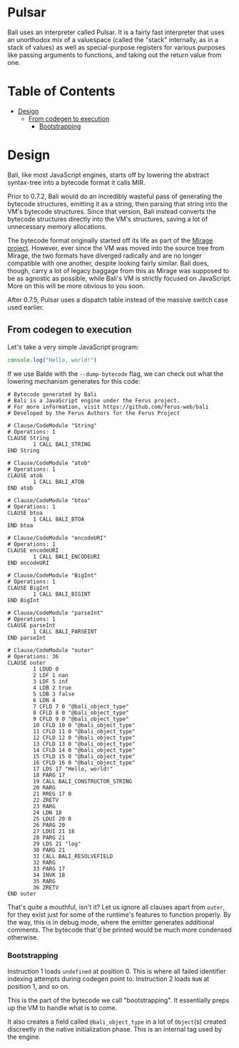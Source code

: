 # Pulsar
Bali uses an interpreter called Pulsar. It is a fairly fast interpreter that uses an unorthodox mix of a valuespace (called the "stack" internally, as in a stack of values) as well as special-purpose registers for various purposes like passing arguments to functions, and taking out the return value from one.

# Table of Contents
* [Design](#design)
  - [From codegen to execution](#from-codegen-to-execution)
    - [Bootstrapping](#bootstrapping)

# Design
Bali, like most JavaScript engines, starts off by lowering the abstract syntax-tree into a bytecode format it calls MIR.

Prior to 0.7.2, Bali would do an incredibly wasteful pass of generating the bytecode structures, emitting it as a string, then parsing that string into the VM's bytecode structures.
Since that version, Bali instead converts the bytecode structures directly into the VM's structures, saving a lot of unnecessary memory allocations.

The bytecode format originally started off its life as part of the [Mirage project](https://github.com/ferus-web/mirage). However, ever since the VM was moved into the source tree from Mirage, the two formats have diverged radically and are no longer compatible with one another, despite looking fairly similar. Bali does, though, carry a lot of legacy baggage from this as Mirage was supposed to be as agnostic as possible, while Bali's VM is strictly focused on JavaScript. More on this will be more obvious to you soon.

After 0.7.5, Pulsar uses a dispatch table instead of the massive switch case used earlier.

## From codegen to execution
Let's take a very simple JavaScript program:
```js
console.log("Hello, world!")
```

If we use Balde with the `--dump-bytecode` flag, we can check out what the lowering mechanism generates for this code:
```
# Bytecode generated by Bali
# Bali is a JavaScript engine under the Ferus project.
# For more information, visit https://github.com/ferus-web/bali
# Developed by the Ferus Authors for the Ferus Project

# Clause/CodeModule "String"
# Operations: 1
CLAUSE String
        1 CALL BALI_STRING
END String

# Clause/CodeModule "atob"
# Operations: 1
CLAUSE atob
        1 CALL BALI_ATOB
END atob

# Clause/CodeModule "btoa"
# Operations: 1
CLAUSE btoa
        1 CALL BALI_BTOA
END btoa

# Clause/CodeModule "encodeURI"
# Operations: 1
CLAUSE encodeURI
        1 CALL BALI_ENCODEURI
END encodeURI

# Clause/CodeModule "BigInt"
# Operations: 1
CLAUSE BigInt
        1 CALL BALI_BIGINT
END BigInt

# Clause/CodeModule "parseInt"
# Operations: 1
CLAUSE parseInt
        1 CALL BALI_PARSEINT
END parseInt

# Clause/CodeModule "outer"
# Operations: 36
CLAUSE outer
        1 LDUD 0
        2 LDF 1 nan
        3 LDF 5 inf
        4 LDB 2 true
        5 LDB 3 false
        6 LDN 4
        7 CFLD 7 0 "@bali_object_type"
        8 CFLD 8 0 "@bali_object_type"
        9 CFLD 9 0 "@bali_object_type"
        10 CFLD 10 0 "@bali_object_type"
        11 CFLD 11 0 "@bali_object_type"
        12 CFLD 12 0 "@bali_object_type"
        13 CFLD 13 0 "@bali_object_type"
        14 CFLD 14 0 "@bali_object_type"
        15 CFLD 15 0 "@bali_object_type"
        16 CFLD 16 0 "@bali_object_type"
        17 LDS 17 "Hello, world!"
        18 PARG 17
        19 CALL BALI_CONSTRUCTOR_STRING
        20 RARG
        21 RREG 17 0
        22 ZRETV
        23 RARG
        24 LDN 18
        25 LDUI 20 8
        26 PARG 20
        27 LDUI 21 18
        28 PARG 21
        29 LDS 21 "log"
        30 PARG 21
        31 CALL BALI_RESOLVEFIELD
        32 RARG
        33 PARG 17
        34 INVK 18
        35 RARG
        36 ZRETV
END outer
```
That's quite a mouthful, isn't it? Let us ignore all clauses apart from `outer`, for they exist just for some of the runtime's features to function properly.
By the way, this is in debug mode, where the emitter generates additional comments. The bytecode that'd be printed would be much more condensed otherwise.

### Bootstrapping
Instruction 1 loads `undefined` at position 0. This is where all failed identifier indexing attempts during codegen point to.
Instruction 2 loads `NaN` at position 1, and so on.

This is the part of the bytecode we call "bootstrapping". It essentially preps up the VM to handle what is to come.

It also creates a field called `@bali_object_type` in a lot of `Object`(s) created discreetly in the native initialization phase. This is an internal tag used by the engine.
